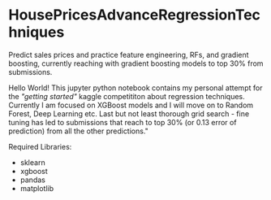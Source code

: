 # HousePricesAdvanceRegressionTechniques
Predict sales prices and practice feature engineering, RFs, and gradient boosting, currently reaching with gradient boosting models to top 30% from submissions.

Hello World! This jupyter python notebook contains my personal attempt for the *\"getting started\"* kaggle competititon about regression techniques. Currently I am focused on XGBoost models and I will move on to Random Forest, Deep Learning etc. Last but not least thorough grid search - fine tuning has led to submissions that reach to top 30% (or 0.13 error of prediction) from all the other predictions."

Required Libraries:
- sklearn
- xgboost
- pandas
- matplotlib

